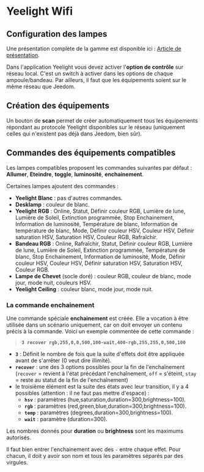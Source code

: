 # Yeelight Wifi

## Configuration des lampes

Une présentation complète de la gamme est disponible ici : [Article de présentation](https://lunarok-domotique.com/plugins-jeedom/xiaomi-home-jeedom/yeelight-xiaomi-wifi-lamp/).

Dans l'application Yeelight vous devez activer l'**option de contrôle** sur réseau local. C'est un switch à activer dans les options de chaque ampoule/bandeau. Par ailleurs, il faut que les équipements soient sur le même réseau que Jeedom.

## Création des équipements

Un bouton de **scan** permet de créer automatiquement tous les équipements répondant au protocole Yeelight disponibles sur le réseau (uniquement celles qui n'existent pas déjà dans Jeedom, bien sûr).

## Commandes des équipements compatibles

Les lampes compatibles proposent les commandes suivantes par défaut : **Allumer**, **Eteindre**, **toggle**, **luminosité**, **enchainement**.

Certaines lampes ajoutent des commandes :

* **Yeelight Blanc** : pas d'autres commandes.
* **Desklamp** : couleur de blanc.
* **Yeelight RGB** : Online, Statut, Définir couleur RGB, Lumière de lune, Lumière de Soleil, Extinction programmée, Stop Enchainement, Information de luminosité, Température de blanc, Information de température de blanc, Mode, Définir couleur HSV, Couleur HSV, Définir saturation HSV, Saturation HSV, Couleur RGB, Rafraîchir.
* **Bandeau RGB** : Online, Rafraîchir, Statut, Définir couleur RGB, Lumière de lune, Lumière de Soleil, Extinction programmée, Température de blanc, Stop Enchainement, Information de luminosité, Mode, Définir couleur HSV, Couleur HSV, Définir saturation HSV, Saturation HSV, Couleur RGB.
* **Lampe de Chevet** (socle doré) : couleur RGB, couleur de blanc, mode jour, mode nuit, couleurs HSV.
* **Yeelight Ceiling** : couleur blanc, mode jour, mode nuit.

### La commande enchainement

Une commande spéciale **enchainement** est créée. Elle a vocation à être utilisée dans un scénario uniquement, car on doit envoyer un contenu précis à la commande.
Voici un exemple commentée de cette commande :

> **`3 recover rgb,255,0,0,500,100-wait,400-rgb,255,255,0,500,100`**

* **`3`** : Définit le nombre de fois que la suite d'effets doit être appliquée avant de s'arrêter (0 veut dire illimité).
* **`recover`** : une des 3 options possibles pour la fin de l'enchaînement (`recover` = revient à l'état précédant l'enchaînement, `off` = s'éteint, `stay` = reste au statut de la fin de l'enchaînement)
* le troisième élément est la suite des états avec leur transition, il y a 4 possibles (attention : il ne faut pas mettre d'espace) :
  * **`hsv`** : paramètres (hue,saturation,duration=300,brightness=100).
  * **`rgb`** : paramètres (red,green,blue,duration=300,brightness=100).
  * **`temp`** : paramètres (degrees,duration=300,brightness=100).
  * **`wait`** : paramètre (duration=300).

Les nombres donnés pour **duration** ou **brightness** sont les maximums autorisés.

Il faut bien entrer l'enchainement avec des `-` entre chaque effet. Pour chacun, il doit y avoir son nom et tous les paramètres séparés par des virgules.
